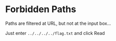 # Forbidden Paths

Paths are filtered at URL, but not at the input box...

Just enter `../../../../flag.txt` and click Read
